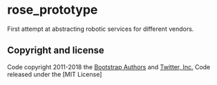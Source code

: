 # rose_prototype

First attempt at abstracting robotic services for different vendors.



## Copyright and license

Code copyright 2011-2018 the [Bootstrap Authors](https://github.com/twbs/bootstrap/graphs/contributors) and [Twitter, Inc.](https://twitter.com) Code released under the [MIT License]


